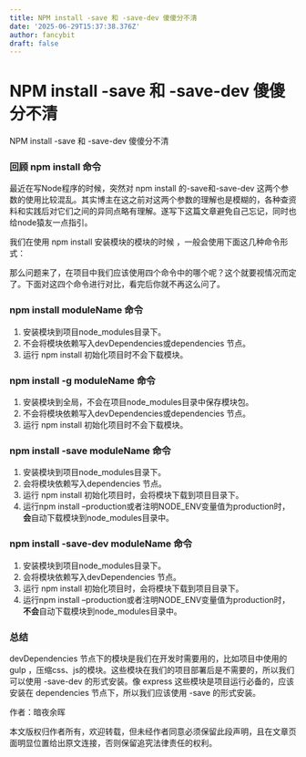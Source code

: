 ```yaml
---
title: NPM install -save 和 -save-dev 傻傻分不清
date: '2025-06-29T15:37:38.376Z'
author: fancybit
draft: false
---
```

<div class="header"><h1 class="single-title animate__animated animate__pulse animate__faster">NPM install -save 和 -save-dev 傻傻分不清</h1></div>

<div class="content" id="content"><p><!-- raw HTML omitted -->NPM install -save 和 -save-dev 傻傻分不清<!-- raw HTML omitted --></p><!-- raw HTML omitted --><h3 id="回顾-npm-install-命令">回顾 npm install 命令</h3><p>最近在写Node程序的时候，突然对 npm install 的-save和-save-dev 这两个参数的使用比较混乱。其实博主在这之前对这两个参数的理解也是模糊的，各种查资料和实践后对它们之间的异同点略有理解。遂写下这篇文章避免自己忘记，同时也给node猿友一点指引。</p><p>我们在使用 npm install 安装模块的模块的时候 ，一般会使用下面这几种命令形式：<!-- raw HTML omitted --></p><!-- raw HTML omitted --><precode language="" precodenum="0"></precode><!-- raw HTML omitted --><p>那么问题来了，在项目中我们应该使用四个命令中的哪个呢？这个就要视情况而定了。下面对这四个命令进行对比，看完后你就不再这么问了。</p><h3 id="npm-install-modulename-命令">npm install moduleName 命令</h3><ol><li>安装模块到项目node_modules目录下。</li><li>不会将模块依赖写入devDependencies或dependencies 节点。</li><li>运行 npm install 初始化项目时不会下载模块。</li></ol><h3 id="npm-install--g-modulename-命令">npm install -g moduleName 命令</h3><ol><li>安装模块到全局，不会在项目node_modules目录中保存模块包。</li><li>不会将模块依赖写入devDependencies或dependencies 节点。</li><li>运行 npm install 初始化项目时不会下载模块。</li></ol><h3 id="npm-install--save-modulename-命令">npm install -save moduleName 命令</h3><ol><li>安装模块到项目node_modules目录下。</li><li>会将模块依赖写入dependencies 节点。</li><li>运行 npm install 初始化项目时，会将模块下载到项目目录下。</li><li>运行npm install –production或者注明NODE_ENV变量值为production时，<strong>会</strong>自动下载模块到node_modules目录中。</li></ol><h3 id="npm-install--save-dev-modulename-命令">npm install -save-dev moduleName 命令</h3><ol><li>安装模块到项目node_modules目录下。</li><li>会将模块依赖写入devDependencies 节点。</li><li>运行 npm install 初始化项目时，会将模块下载到项目目录下。</li><li>运行npm install –production或者注明NODE_ENV变量值为production时，<strong>不会</strong>自动下载模块到node_modules目录中。</li></ol><h3 id="总结">总结</h3><p>devDependencies 节点下的模块是我们在开发时需要用的，比如项目中使用的 gulp ，压缩css、js的模块。这些模块在我们的项目部署后是不需要的，所以我们可以使用 -save-dev 的形式安装。像 express 这些模块是项目运行必备的，应该安装在 dependencies 节点下，所以我们应该使用 -save 的形式安装。</p><p>作者：<!-- raw HTML omitted -->暗夜余晖<!-- raw HTML omitted --></p><p>本文版权归作者所有，欢迎转载，但未经作者同意必须保留此段声明，且在文章页面明显位置给出原文连接，否则保留追究法律责任的权利。</p></div>

